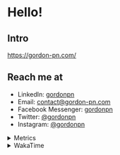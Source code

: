# Hello!

## Intro

<https://gordon-pn.com/>

## Reach me at

- LinkedIn: [gordonpn](https://www.linkedin.com/in/gordonpn/)
- Email: [contact@gordon-pn.com](mailto:contact@gordon-pn.com)
- Facebook Messenger: [gordonpn](https://www.messenger.com/t/Gordonpn)
- Twitter: [@gordonpn](https://twitter.com/Gordonpn)
- Instagram: [@gordonpn](https://www.instagram.com/gordonpn/)

<details>
  <summary>Metrics</summary>

  <img align="center" src="https://github.com/gordonpn/gordonpn/blob/master/github-metrics.svg" alt="GitHub Metrics">

</details>

<details>
  <summary>WakaTime</summary>

  <!--START_SECTION:waka-->
📊 **This Week I Spent My Time On** 

```text
💬 Programming Languages: 
Other                    30 hrs 44 mins      ████████████████████████░   97.17 % 
Java                     39 mins             █░░░░░░░░░░░░░░░░░░░░░░░░   02.07 % 
TypeScript               8 mins              ░░░░░░░░░░░░░░░░░░░░░░░░░   00.47 % 
XML                      2 mins              ░░░░░░░░░░░░░░░░░░░░░░░░░   00.13 % 
Shell Script             0 secs              ░░░░░░░░░░░░░░░░░░░░░░░░░   00.05 % 

🔥 Editors: 
Chrome                   19 hrs 20 mins      ███████████████░░░░░░░░░░   61.16 % 
Slack                    3 hrs 31 mins       ███░░░░░░░░░░░░░░░░░░░░░░   11.13 % 
Messages                 2 hrs 16 mins       ██░░░░░░░░░░░░░░░░░░░░░░░   07.19 % 
Firefox                  1 hr 46 mins        █░░░░░░░░░░░░░░░░░░░░░░░░   05.62 % 
iTerm2                   57 mins             █░░░░░░░░░░░░░░░░░░░░░░░░   03.04 % 
```


 Last Updated on 17/07/2025 10:30:37 UTC
<!--END_SECTION:waka-->
</details>
